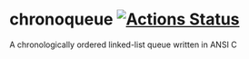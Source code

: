 # chronoqueue  [![Actions Status](https://github.com/Fullaxx/chronoqueue/workflows/CI/badge.svg)](https://github.com/Fullaxx/chronoqueue/actions)
A chronologically ordered linked-list queue written in ANSI C
